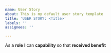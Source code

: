 ```yaml
---
name: User Story
about: This is my default user story template
title: 'USER STORY: <Title>'
labels: ''
assignees: ''

---
```


As a **role** I can **capability** so that **received benefit**
